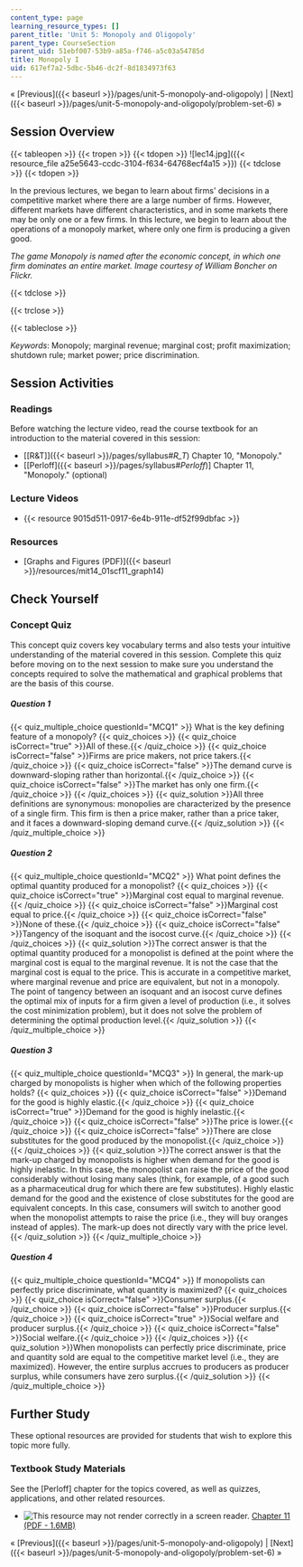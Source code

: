 ```yaml
---
content_type: page
learning_resource_types: []
parent_title: 'Unit 5: Monopoly and Oligopoly'
parent_type: CourseSection
parent_uid: 51ebf007-53b9-a85a-f746-a5c03a54785d
title: Monopoly I
uid: 617ef7a2-5dbc-5b46-dc2f-8d1834973f63
---
```


« [Previous]({{< baseurl >}}/pages/unit-5-monopoly-and-oligopoly) | [Next]({{< baseurl >}}/pages/unit-5-monopoly-and-oligopoly/problem-set-6) »

Session Overview
----------------

{{< tableopen >}}
{{< tropen >}}
{{< tdopen >}}
![lec14.jpg]({{< resource_file a25e5643-ccdc-3104-f634-64768ecf4a15 >}})
{{< tdclose >}}
{{< tdopen >}}


In the previous lectures, we began to learn about firms' decisions in a competitive market where there are a large number of firms. However, different markets have different characteristics, and in some markets there may be only one or a few firms. In this lecture, we begin to learn about the operations of a monopoly market, where only one firm is producing a given good.

_The game Monopoly is named after the economic concept, in which one firm dominates an entire market. Image courtesy of William Boncher on Flickr._


{{< tdclose >}}

{{< trclose >}}

{{< tableclose >}}

_Keywords_: Monopoly; marginal revenue; marginal cost; profit maximization; shutdown rule; market power; price discrimination.

Session Activities
------------------

### Readings

Before watching the lecture video, read the course textbook for an introduction to the material covered in this session:

*   [\[R&T\]]({{< baseurl >}}/pages/syllabus#_R_T_) Chapter 10, "Monopoly."
*   \[[Perloff]({{< baseurl >}}/pages/syllabus#_Perloff_)\] Chapter 11, "Monopoly." (optional)

### Lecture Videos

*   {{< resource 9015d511-0917-6e4b-911e-df52f99dbfac >}}

### Resources

*   [Graphs and Figures (PDF)]({{< baseurl >}}/resources/mit14_01scf11_graph14)

Check Yourself
--------------

### Concept Quiz

This concept quiz covers key vocabulary terms and also tests your intuitive understanding of the material covered in this session. Complete this quiz before moving on to the next session to make sure you understand the concepts required to solve the mathematical and graphical problems that are the basis of this course.

##### Question 1
 {{< quiz_multiple_choice questionId="MCQ1" >}} What is the key defining feature of a monopoly? {{< quiz_choices >}} {{< quiz_choice isCorrect="true" >}}All of these.{{< /quiz_choice >}} {{< quiz_choice isCorrect="false" >}}Firms are price makers, not price takers.{{< /quiz_choice >}} {{< quiz_choice isCorrect="false" >}}The demand curve is downward-sloping rather than horizontal.{{< /quiz_choice >}} {{< quiz_choice isCorrect="false" >}}The market has only one firm.{{< /quiz_choice >}} {{< /quiz_choices >}} {{< quiz_solution >}}All three definitions are synonymous: monopolies are characterized by the presence of a single firm. This firm is then a price maker, rather than a price taker, and it faces a downward-sloping demand curve.{{< /quiz_solution >}} {{< /quiz_multiple_choice >}}
##### Question 2
 {{< quiz_multiple_choice questionId="MCQ2" >}} What point defines the optimal quantity produced for a monopolist? {{< quiz_choices >}} {{< quiz_choice isCorrect="true" >}}Marginal cost equal to marginal revenue.{{< /quiz_choice >}} {{< quiz_choice isCorrect="false" >}}Marginal cost equal to price.{{< /quiz_choice >}} {{< quiz_choice isCorrect="false" >}}None of these.{{< /quiz_choice >}} {{< quiz_choice isCorrect="false" >}}Tangency of the isoquant and the isocost curve.{{< /quiz_choice >}} {{< /quiz_choices >}} {{< quiz_solution >}}The correct answer is that the optimal quantity produced for a monopolist is defined at the point where the marginal cost is equal to the marginal revenue. It is not the case that the marginal cost is equal to the price. This is accurate in a competitive market, where marginal revenue and price are equivalent, but not in a monopoly. The point of tangency between an isoquant and an isocost curve defines the optimal mix of inputs for a firm given a level of production (i.e., it solves the cost minimization problem), but it does not solve the problem of determining the optimal production level.{{< /quiz_solution >}} {{< /quiz_multiple_choice >}}
##### Question 3
 {{< quiz_multiple_choice questionId="MCQ3" >}} In general, the mark-up charged by monopolists is higher when which of the following properties holds? {{< quiz_choices >}} {{< quiz_choice isCorrect="false" >}}Demand for the good is highly elastic.{{< /quiz_choice >}} {{< quiz_choice isCorrect="true" >}}Demand for the good is highly inelastic.{{< /quiz_choice >}} {{< quiz_choice isCorrect="false" >}}The price is lower.{{< /quiz_choice >}} {{< quiz_choice isCorrect="false" >}}There are close substitutes for the good produced by the monopolist.{{< /quiz_choice >}} {{< /quiz_choices >}} {{< quiz_solution >}}The correct answer is that the mark-up charged by monopolists is higher when demand for the good is highly inelastic. In this case, the monopolist can raise the price of the good considerably without losing many sales (think, for example, of a good such as a pharmaceutical drug for which there are few substitutes). Highly elastic demand for the good and the existence of close substitutes for the good are equivalent concepts. In this case, consumers will switch to another good when the monopolist attempts to raise the price (i.e., they will buy oranges instead of apples). The mark-up does not directly vary with the price level.{{< /quiz_solution >}} {{< /quiz_multiple_choice >}}
##### Question 4
 {{< quiz_multiple_choice questionId="MCQ4" >}} If monopolists can perfectly price discriminate, what quantity is maximized? {{< quiz_choices >}} {{< quiz_choice isCorrect="false" >}}Consumer surplus.{{< /quiz_choice >}} {{< quiz_choice isCorrect="false" >}}Producer surplus.{{< /quiz_choice >}} {{< quiz_choice isCorrect="true" >}}Social welfare and producer surplus.{{< /quiz_choice >}} {{< quiz_choice isCorrect="false" >}}Social welfare.{{< /quiz_choice >}} {{< /quiz_choices >}} {{< quiz_solution >}}When monopolists can perfectly price discriminate, price and quantity sold are equal to the competitive market level (i.e., they are maximized). However, the entire surplus accrues to producers as producer surplus, while consumers have zero surplus.{{< /quiz_solution >}} {{< /quiz_multiple_choice >}}

Further Study
-------------

These optional resources are provided for students that wish to explore this topic more fully.

### Textbook Study Materials

See the \[Perloff\] chapter for the topics covered, as well as quizzes, applications, and other related resources.

*   ![This resource may not render correctly in a screen reader.](/images/inacessible.gif) [Chapter 11 (PDF - 1.6MB)](http://faculty.bcitbusiness.ca/KevinW/6500/Perloff/11M_Perloff_8008884_02_Micro_C11.pdf)

« [Previous]({{< baseurl >}}/pages/unit-5-monopoly-and-oligopoly) | [Next]({{< baseurl >}}/pages/unit-5-monopoly-and-oligopoly/problem-set-6) »